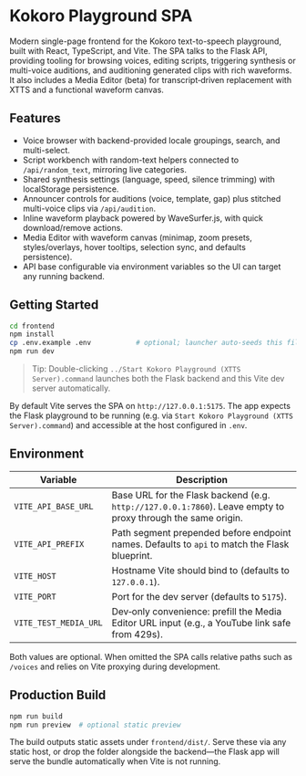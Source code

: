 # Kokoro Playground SPA

Modern single-page frontend for the Kokoro text-to-speech playground, built with React, TypeScript, and Vite. The SPA talks to the Flask API, providing tooling for browsing voices, editing scripts, triggering synthesis or multi-voice auditions, and auditioning generated clips with rich waveforms. It also includes a Media Editor (beta) for transcript‑driven replacement with XTTS and a functional waveform canvas.

## Features

- Voice browser with backend-provided locale groupings, search, and multi-select.
- Script workbench with random-text helpers connected to `/api/random_text`, mirroring live categories.
- Shared synthesis settings (language, speed, silence trimming) with localStorage persistence.
- Announcer controls for auditions (voice, template, gap) plus stitched multi-voice clips via `/api/audition`.
- Inline waveform playback powered by WaveSurfer.js, with quick download/remove actions.
- Media Editor with waveform canvas (minimap, zoom presets, styles/overlays, hover tooltips, selection sync, and defaults persistence).
- API base configurable via environment variables so the UI can target any running backend.

## Getting Started

```bash
cd frontend
npm install
cp .env.example .env           # optional; launcher auto-seeds this file
npm run dev
```

> Tip: Double-clicking `../Start Kokoro Playground (XTTS Server).command` launches both the Flask backend and this Vite dev server automatically.

By default Vite serves the SPA on `http://127.0.0.1:5175`. The app expects the Flask playground to be running (e.g. via `Start Kokoro Playground (XTTS Server).command`) and accessible at the host configured in `.env`.

## Environment

| Variable | Description |
| --- | --- |
| `VITE_API_BASE_URL` | Base URL for the Flask backend (e.g. `http://127.0.0.1:7860`). Leave empty to proxy through the same origin. |
| `VITE_API_PREFIX` | Path segment prepended before endpoint names. Defaults to `api` to match the Flask blueprint. |
| `VITE_HOST` | Hostname Vite should bind to (defaults to `127.0.0.1`). |
| `VITE_PORT` | Port for the dev server (defaults to `5175`). |
| `VITE_TEST_MEDIA_URL` | Dev‑only convenience: prefill the Media Editor URL input (e.g., a YouTube link safe from 429s). |

Both values are optional. When omitted the SPA calls relative paths such as `/voices` and relies on Vite proxying during development.

## Production Build

```bash
npm run build
npm run preview  # optional static preview
```

The build outputs static assets under `frontend/dist/`. Serve these via any static host, or drop the folder alongside the backend—the Flask app will serve the bundle automatically when Vite is not running.
